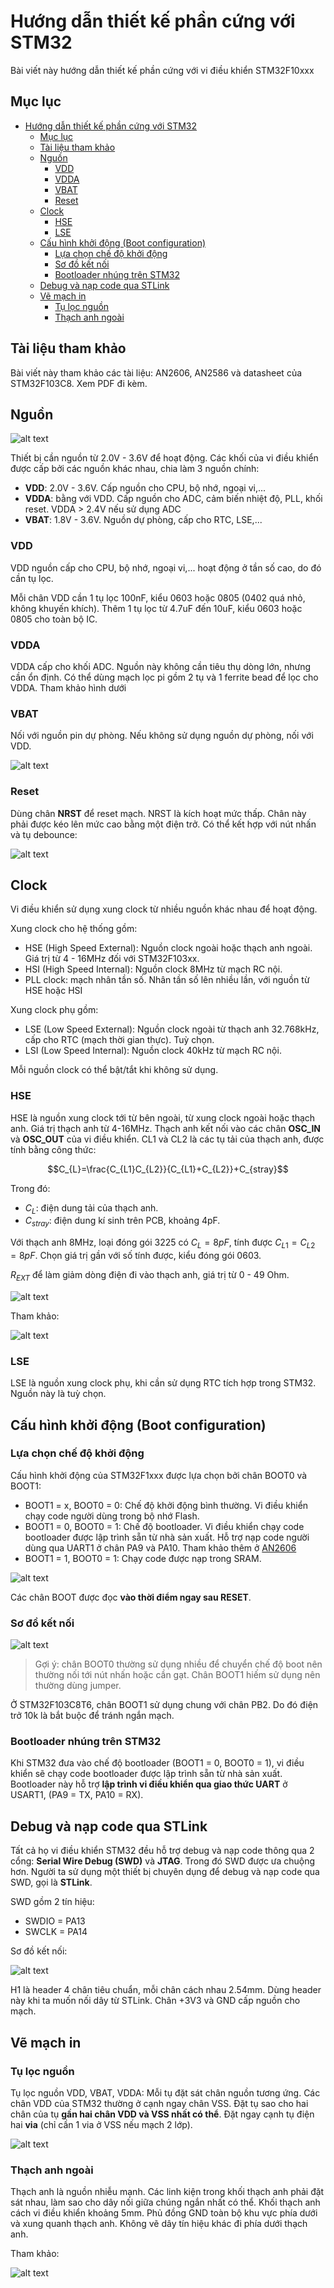 # Hướng dẫn thiết kế phần cứng với STM32

Bài viết này hướng dẫn thiết kế phần cứng với vi điều khiển STM32F10xxx

## Mục lục

- [Hướng dẫn thiết kế phần cứng với STM32](#hướng-dẫn-thiết-kế-phần-cứng-với-stm32)
	- [Mục lục](#mục-lục)
	- [Tài liệu tham khảo](#tài-liệu-tham-khảo)
	- [Nguồn](#nguồn)
		- [VDD](#vdd)
		- [VDDA](#vdda)
		- [VBAT](#vbat)
		- [Reset](#reset)
	- [Clock](#clock)
		- [HSE](#hse)
		- [LSE](#lse)
	- [Cấu hình khởi động (Boot configuration)](#cấu-hình-khởi-động-boot-configuration)
		- [Lựa chọn chế độ khởi động](#lựa-chọn-chế-độ-khởi-động)
		- [Sơ đồ kết nối](#sơ-đồ-kết-nối)
		- [Bootloader nhúng trên STM32](#bootloader-nhúng-trên-stm32)
	- [Debug và nạp code qua STLink](#debug-và-nạp-code-qua-stlink)
	- [Vẽ mạch in](#vẽ-mạch-in)
		- [Tụ lọc nguồn](#tụ-lọc-nguồn)
		- [Thạch anh ngoài](#thạch-anh-ngoài)

## Tài liệu tham khảo

Bài viết này tham khảo các tài liệu: AN2606, AN2586 và datasheet của STM32F103C8. Xem PDF đi kèm.

## Nguồn

![alt text](<images/Screenshot 2024-10-02 at 19.47.01.png>)

Thiết bị cần nguồn từ 2.0V - 3.6V để hoạt động. Các khối của vi điều khiển được cấp bởi các nguồn khác nhau, chia làm 3 nguồn chính:

- **VDD**: 2.0V - 3.6V. Cấp nguồn cho CPU, bộ nhớ, ngoại vi,...
- **VDDA**: bằng với VDD. Cấp nguồn cho ADC, cảm biến nhiệt độ, PLL, khối reset. VDDA > 2.4V nếu sử dụng ADC
- **VBAT**: 1.8V - 3.6V. Nguồn dự phòng, cấp cho RTC, LSE,...

### VDD

VDD nguồn cấp cho CPU, bộ nhớ, ngoại vi,... hoạt động ở tần số cao, do đó cần tụ lọc.

Mỗi chân VDD cần 1 tụ lọc 100nF, kiểu 0603 hoặc 0805 (0402 quá nhỏ, không khuyến khích). Thêm 1 tụ lọc từ 4.7uF đến 10uF, kiểu 0603 hoặc 0805 cho toàn bộ IC.

### VDDA

VDDA cấp cho khối ADC. Nguồn này không cần tiêu thụ dòng lớn, nhưng cần ổn định. Có thể dùng mạch lọc pi gồm 2 tụ và 1 ferrite bead để lọc cho VDDA. Tham khảo hình dưới

### VBAT

Nối với nguồn pin dự phòng. Nếu không sử dụng nguồn dự phòng, nối với VDD.

![alt text](<images/Screenshot 2024-10-03 at 20.03.45.png>)

### Reset

Dùng chân **NRST** để reset mạch. NRST là kích hoạt mức thấp. Chân này phải được kéo lên mức cao bằng một điện trở. Có thể kết hợp với nút nhấn và tụ debounce:

![alt text](<images/Screenshot 2024-10-02 at 20.16.17.png>)

## Clock

Vi điều khiển sử dụng xung clock từ nhiều nguồn khác nhau để hoạt động.

Xung clock cho hệ thống gồm:

- HSE (High Speed External): Nguồn clock ngoài hoặc thạch anh ngoài. Giá trị từ 4 - 16MHz đối với STM32F103xx.
- HSI (High Speed Internal): Nguồn clock 8MHz từ mạch RC nội.
- PLL clock: mạch nhân tần số. Nhân tần số lên nhiều lần, với nguồn từ HSE hoặc HSI

Xung clock phụ gồm:
- LSE (Low Speed External): Nguồn clock ngoài từ thạch anh 32.768kHz, cấp cho RTC (mạch thời gian thực). Tuỳ chọn.
- LSI (Low Speed Internal): Nguồn clock 40kHz từ mạch RC nội.

Mỗi nguồn clock có thể bật/tắt khi không sử dụng.

### HSE

HSE là nguồn xung clock tới từ bên ngoài, từ xung clock ngoài hoặc thạch anh. Giá trị thạch anh từ 4-16MHz. Thạch anh kết nối vào các chân **OSC_IN** và **OSC_OUT** của vi điều khiển. CL1 và CL2 là các tụ tải của thạch anh, được tính bằng công thức:

$$C_{L}=\frac{C_{L1}C_{L2}}{C_{L1}+C_{L2}}+C_{stray}$$

Trong đó: 
- $C_{L}$: điện dung tải của thạch anh.
- $C_{stray}$: điện dung kí sinh trên PCB, khoảng 4pF.

Với thạch anh 8MHz, loại đóng gói 3225 có $C_{L} = 8pF$, tính được $C_{L1}=C_{L2}=8pF$. Chọn giá trị gần với số tính được, kiểu đóng gói 0603.

$R_{EXT}$ để làm giảm dòng điện đi vào thạch anh, giá trị từ 0 - 49 Ohm.

![alt text](<images/Screenshot 2024-10-02 at 20.29.55.png>)

Tham khảo:

![alt text](<images/Screenshot 2024-10-03 at 20.23.04.png>)

### LSE

LSE là nguồn xung clock phụ, khi cần sử dụng RTC tích hợp trong STM32. Nguồn này là tuỳ chọn.

## Cấu hình khởi động (Boot configuration)

### Lựa chọn chế độ khởi động

Cấu hình khởi động của STM32F1xxx được lựa chọn bởi chân BOOT0 và BOOT1:
- BOOT1 = x, BOOT0 = 0: Chế độ khởi động bình thường. Vi điều khiển chạy code người dùng trong bộ nhớ Flash.
- BOOT1 = 0, BOOT0 = 1: Chế độ bootloader. Vi điều khiển chạy code bootloader được lập trình sẵn từ nhà sản xuất. Hỗ trợ nạp code người dùng qua UART1 ở chân PA9 và PA10. Tham khảo thêm ở [AN2606](an2606-stm32-microcontroller-system-memory-boot-mode-stmicroelectronics.pdf)
- BOOT1 = 1, BOOT0 = 1: Chạy code được nạp trong SRAM.

![alt text](<images/Screenshot 2024-10-02 at 20.41.20.png>)

Các chân BOOT được đọc **vào thời điểm ngay sau RESET**.

### Sơ đồ kết nối

![alt text](<images/Screenshot 2024-10-03 at 19.32.50.png>)

> Gợi ý: chân BOOT0 thường sử dụng nhiều để chuyển chế độ boot nên thường nối tới nút nhấn hoặc cần gạt. Chân BOOT1 hiếm sử dụng nên thường dùng jumper.

Ở STM32F103C8T6, chân BOOT1 sử dụng chung với chân PB2. Do đó điện trở 10k là bắt buộc để tránh ngắn mạch.

### Bootloader nhúng trên STM32

Khi STM32 đưa vào chế độ bootloader (BOOT1 = 0, BOOT0 = 1), vi điều khiển sẽ chạy code bootloader được lập trình sẵn từ nhà sản xuất. Bootloader này hỗ trợ **lập trình vi điều khiển qua giao thức UART** ở USART1, (PA9 = TX, PA10 = RX).

## Debug và nạp code qua STLink

Tất cả họ vi điều khiển STM32 đều hỗ trợ debug và nạp code thông qua 2 cổng: **Serial Wire Debug (SWD)** và **JTAG**. Trong đó SWD được ưa chuộng hơn. Người ta sử dụng một thiết bị chuyên dụng để debug và nạp code qua SWD, gọi là **STLink**.

SWD gồm 2 tín hiệu:

- SWDIO = PA13
- SWCLK = PA14

Sơ đồ kết nối:

![alt text](<images/Screenshot 2024-10-03 at 19.53.21.png>)

H1 là header 4 chân tiêu chuẩn, mỗi chân cách nhau 2.54mm. Dùng header này khi ta muốn nối dây từ STLink. Chân +3V3 và GND cấp nguồn cho mạch.

## Vẽ mạch in

### Tụ lọc nguồn
Tụ lọc nguồn VDD, VBAT, VDDA: Mỗi tụ đặt sát chân nguồn tương ứng. Các chân VDD của STM32 thường ở cạnh ngay chân VSS. Đặt tụ sao cho hai chân của tụ **gần hai chân VDD và VSS nhất có thể**. Đặt ngay cạnh tụ điện hai **via** (chỉ cần 1 via ở VSS nếu mạch 2 lớp).

![alt text](<images/Screenshot 2024-10-03 at 20.06.30.png>)

### Thạch anh ngoài

Thạch anh là nguồn nhiễu mạnh. Các linh kiện trong khối thạch anh phải đặt sát nhau, làm sao cho dây nối giữa chúng ngắn nhất có thể. Khối thạch anh cách vi điều khiển khoảng 5mm. Phủ đồng GND toàn bộ khu vực phía dưới và xung quanh thạch anh. Không vẽ dây tín hiệu khác đi phía dưới thạch anh.

Tham khảo:

![alt text](<images/Screenshot 2024-10-03 at 20.21.48.png>)

